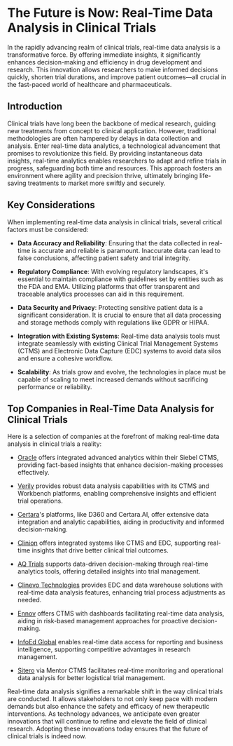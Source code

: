 # The Future is Now: Real-Time Data Analysis in Clinical Trials

In the rapidly advancing realm of clinical trials, real-time data analysis is a transformative force. By offering immediate insights, it significantly enhances decision-making and efficiency in drug development and research. This innovation allows researchers to make informed decisions quickly, shorten trial durations, and improve patient outcomes—all crucial in the fast-paced world of healthcare and pharmaceuticals.

## Introduction

Clinical trials have long been the backbone of medical research, guiding new treatments from concept to clinical application. However, traditional methodologies are often hampered by delays in data collection and analysis. Enter real-time data analytics, a technological advancement that promises to revolutionize this field. By providing instantaneous data insights, real-time analytics enables researchers to adapt and refine trials in progress, safeguarding both time and resources. This approach fosters an environment where agility and precision thrive, ultimately bringing life-saving treatments to market more swiftly and securely.

## Key Considerations

When implementing real-time data analysis in clinical trials, several critical factors must be considered:

- **Data Accuracy and Reliability**: Ensuring that the data collected in real-time is accurate and reliable is paramount. Inaccurate data can lead to false conclusions, affecting patient safety and trial integrity.
  
- **Regulatory Compliance**: With evolving regulatory landscapes, it's essential to maintain compliance with guidelines set by entities such as the FDA and EMA. Utilizing platforms that offer transparent and traceable analytics processes can aid in this requirement.

- **Data Security and Privacy**: Protecting sensitive patient data is a significant consideration. It is crucial to ensure that all data processing and storage methods comply with regulations like GDPR or HIPAA.

- **Integration with Existing Systems**: Real-time data analysis tools must integrate seamlessly with existing Clinical Trial Management Systems (CTMS) and Electronic Data Capture (EDC) systems to avoid data silos and ensure a cohesive workflow.

- **Scalability**: As trials grow and evolve, the technologies in place must be capable of scaling to meet increased demands without sacrificing performance or reliability.

## Top Companies in Real-Time Data Analysis for Clinical Trials

Here is a selection of companies at the forefront of making real-time data analysis in clinical trials a reality:

- [Oracle](/dir/oracle) offers integrated advanced analytics within their Siebel CTMS, providing fact-based insights that enhance decision-making processes effectively.

- [Verily](/dir/verily) provides robust data analysis capabilities with its CTMS and Workbench platforms, enabling comprehensive insights and efficient trial operations.

- [Certara](/dir/certara)'s platforms, like D360 and Certara.AI, offer extensive data integration and analytic capabilities, aiding in productivity and informed decision-making.

- [Clinion](/dir/clinion) offers integrated systems like CTMS and EDC, supporting real-time insights that drive better clinical trial outcomes.

- [AQ Trials](/dir/aq_trials) supports data-driven decision-making through real-time analytics tools, offering detailed insights into trial management.

- [Clinevo Technologies](/dir/clinevo_technologies) provides EDC and data warehouse solutions with real-time data analysis features, enhancing trial process adjustments as needed.

- [Ennov](/dir/ennov) offers CTMS with dashboards facilitating real-time data analysis, aiding in risk-based management approaches for proactive decision-making.

- [InfoEd Global](/dir/infoed_global) enables real-time data access for reporting and business intelligence, supporting competitive advantages in research management.

- [Sitero](/dir/sitero) via Mentor CTMS facilitates real-time monitoring and operational data analysis for better logistical trial management.

Real-time data analysis signifies a remarkable shift in the way clinical trials are conducted. It allows stakeholders to not only keep pace with modern demands but also enhance the safety and efficacy of new therapeutic interventions. As technology advances, we anticipate even greater innovations that will continue to refine and elevate the field of clinical research. Adopting these innovations today ensures that the future of clinical trials is indeed now.